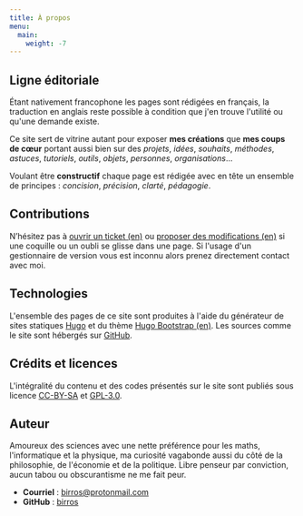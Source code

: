 ```yaml
---
title: À propos
menu:
  main:
    weight: -7
---
```


## Ligne éditoriale

Étant nativement francophone les pages sont rédigées en français, la traduction
en anglais reste possible à condition que j'en trouve l'utilité ou qu'une
demande existe.

Ce site sert de vitrine autant pour exposer __mes créations__ que __mes coups
de cœur__ portant aussi bien sur des *projets*, *idées*, *souhaits*, *méthodes*,
*astuces*, *tutoriels*, *outils*, *objets*, *personnes*, *organisations*...

Voulant être __constructif__ chaque page est rédigée avec en tête un ensemble
de principes : *concision*, *précision*, *clarté*, *pédagogie*.

## Contributions

N’hésitez pas à [ouvrir un ticket (en)] ou [proposer des modifications (en)] si
une coquille ou un oubli se glisse dans une page. Si l'usage d'un gestionnaire
de version vous est inconnu alors prenez directement contact avec moi.

## Technologies

L'ensemble des pages de ce site sont produites à l'aide du générateur de sites
statiques [Hugo] et du thème [Hugo Bootstrap (en)]. Les sources comme le site
sont hébergés sur [GitHub].

## Crédits et licences

L'intégralité du contenu et des codes présentés sur le site sont publiés sous
licence [CC-BY-SA] et [GPL-3.0].

## Auteur

Amoureux des sciences avec une nette préférence pour les maths, l'informatique
et la physique, ma curiosité vagabonde aussi du côté de la philosophie, de
l'économie et de la politique. Libre penseur par conviction, aucun tabou ou
obscurantisme ne me fait peur.

- __Courriel__ : [birros@protonmail.com]
- __GitHub__ : [birros]

<!-- Liens externes et références -->

[ouvrir un ticket (en)]: https://github.com/birros/birros.github.io-sources/issues
[proposer des modifications (en)]: https://github.com/birros/birros.github.io-sources/pulls
[Hugo]: https://fr.wikipedia.org/wiki/Hugo_(logiciel)
[Hugo Bootstrap (en)]: https://github.com/Xzya/hugo-bootstrap
[GitHub]: https://fr.wikipedia.org/wiki/GitHub
[GPL-3.0]: https://www.gnu.org/licenses/gpl-3.0.fr.html
[CC-BY-SA]: https://creativecommons.org/licenses/by-sa/4.0/deed.fr
[birros@protonmail.com]: mailto:birros@protonmail.com
[birros]: https://github.com/birros
